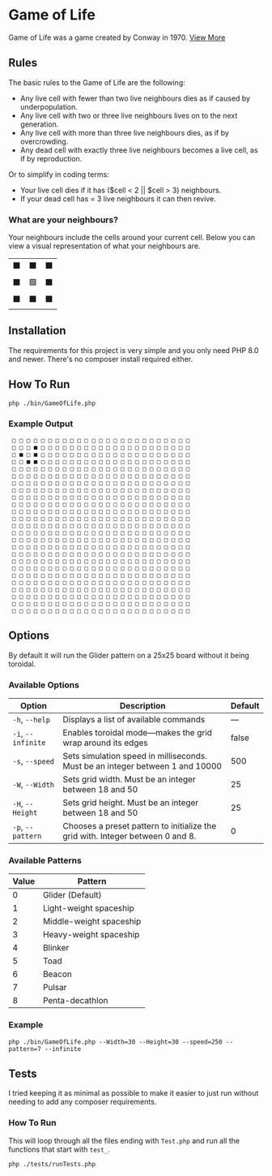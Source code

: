 # Game of Life

Game of Life was a game created by Conway in 1970. [View More](https://en.wikipedia.org/wiki/Conway%27s_Game_of_Life)

## Rules

The basic rules to the Game of Life are the following:

* Any live cell with fewer than two live neighbours dies as if caused by underpopulation.
* Any live cell with two or three live neighbours lives on to the next generation.
* Any live cell with more than three live neighbours dies, as if by overcrowding.
* Any dead cell with exactly three live neighbours becomes a live cell, as if by reproduction.

Or to simplify in coding terms:

* Your live cell dies if it has ($cell < 2 || $cell > 3) neighbours.
* If your dead cell has = 3 live neighbours it can then revive.

### What are your neighbours?

Your neighbours include the cells around your current cell. Below you can view a visual representation of what your neighbours are.

|    |    |    |
|----|----|----|
| ⬛️ | ⬛️ | ⬛️ |
| ⬛️ | 🟩 | ⬛️ |
| ⬛️ | ⬛️ | ⬛️ |

## Installation

The requirements for this project is very simple and you only need PHP 8.0 and newer. There's no composer install required either.

## How To Run

```shell
php ./bin/GameOfLife.php
```

### Example Output

```shell
 □ □ □ □ □ □ □ □ □ □ □ □ □ □ □ □ □ □ □ □ □ □ □ □ □
 □ □ □ ■ □ □ □ □ □ □ □ □ □ □ □ □ □ □ □ □ □ □ □ □ □
 □ ■ □ ■ □ □ □ □ □ □ □ □ □ □ □ □ □ □ □ □ □ □ □ □ □
 □ □ ■ ■ □ □ □ □ □ □ □ □ □ □ □ □ □ □ □ □ □ □ □ □ □
 □ □ □ □ □ □ □ □ □ □ □ □ □ □ □ □ □ □ □ □ □ □ □ □ □
 □ □ □ □ □ □ □ □ □ □ □ □ □ □ □ □ □ □ □ □ □ □ □ □ □
 □ □ □ □ □ □ □ □ □ □ □ □ □ □ □ □ □ □ □ □ □ □ □ □ □
 □ □ □ □ □ □ □ □ □ □ □ □ □ □ □ □ □ □ □ □ □ □ □ □ □
 □ □ □ □ □ □ □ □ □ □ □ □ □ □ □ □ □ □ □ □ □ □ □ □ □
 □ □ □ □ □ □ □ □ □ □ □ □ □ □ □ □ □ □ □ □ □ □ □ □ □
 □ □ □ □ □ □ □ □ □ □ □ □ □ □ □ □ □ □ □ □ □ □ □ □ □
 □ □ □ □ □ □ □ □ □ □ □ □ □ □ □ □ □ □ □ □ □ □ □ □ □
 □ □ □ □ □ □ □ □ □ □ □ □ □ □ □ □ □ □ □ □ □ □ □ □ □
 □ □ □ □ □ □ □ □ □ □ □ □ □ □ □ □ □ □ □ □ □ □ □ □ □
 □ □ □ □ □ □ □ □ □ □ □ □ □ □ □ □ □ □ □ □ □ □ □ □ □
 □ □ □ □ □ □ □ □ □ □ □ □ □ □ □ □ □ □ □ □ □ □ □ □ □
 □ □ □ □ □ □ □ □ □ □ □ □ □ □ □ □ □ □ □ □ □ □ □ □ □
 □ □ □ □ □ □ □ □ □ □ □ □ □ □ □ □ □ □ □ □ □ □ □ □ □
 □ □ □ □ □ □ □ □ □ □ □ □ □ □ □ □ □ □ □ □ □ □ □ □ □
 □ □ □ □ □ □ □ □ □ □ □ □ □ □ □ □ □ □ □ □ □ □ □ □ □
 □ □ □ □ □ □ □ □ □ □ □ □ □ □ □ □ □ □ □ □ □ □ □ □ □
 □ □ □ □ □ □ □ □ □ □ □ □ □ □ □ □ □ □ □ □ □ □ □ □ □
 □ □ □ □ □ □ □ □ □ □ □ □ □ □ □ □ □ □ □ □ □ □ □ □ □
 □ □ □ □ □ □ □ □ □ □ □ □ □ □ □ □ □ □ □ □ □ □ □ □ □
 □ □ □ □ □ □ □ □ □ □ □ □ □ □ □ □ □ □ □ □ □ □ □ □ □
```

## Options

By default it will run the Glider pattern on a 25x25 board without it being toroidal.

### Available Options

| Option        | Description                                                                                      | Default |
|---------------|--------------------------------------------------------------------------------------------------|---------|
| `-h`, `--help`     | Displays a list of available commands                                                        | —       |
| `-i`, `--infinite` | Enables toroidal mode—makes the grid wrap around its edges                                   | false   |
| `-s`, `--speed`    | Sets simulation speed in milliseconds. Must be an integer between 1 and 10000                | 500     |
| `-W`, `--Width`    | Sets grid width. Must be an integer between 18 and 50                                        | 25      |
| `-H`, `--Height`   | Sets grid height. Must be an integer between 18 and 50                                       | 25      |
| `-p`, `--pattern`  | Chooses a preset pattern to initialize the grid with. Integer between 0 and 8.               | 0       |

### Available Patterns

| Value | Pattern                    |
|-------|----------------------------|
| 0     | Glider (Default)           |
| 1     | Light-weight spaceship     |
| 2     | Middle-weight spaceship    |
| 3     | Heavy-weight spaceship     |
| 4     | Blinker                    |
| 5     | Toad                       |
| 6     | Beacon                     |
| 7     | Pulsar                     |
| 8     | Penta-decathlon            |

### Example

```shell
php ./bin/GameOfLife.php --Width=30 --Height=30 --speed=250 --pattern=7 --infinite
```

## Tests

I tried keeping it as minimal as possible to make it easier to just run without needing to add any composer requirements.

### How To Run 

This will loop through all the files ending with `Test.php` and run all the functions that start with `test_`.

```shell
php ./tests/runTests.php
```
